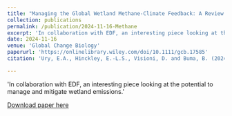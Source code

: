 ```yaml
---
title: "Managing the Global Wetland Methane-Climate Feedback: A Review of Potential Options"
collection: publications
permalink: /publication/2024-11-16-Methane
excerpt: 'In collaboration with EDF, an interesting piece looking at the potential to manage and mitigate wetland emissions'
date: 2024-11-16
venue: 'Global Change Biology'
paperurl: 'https://onlinelibrary.wiley.com/doi/10.1111/gcb.17585'
citation: 'Ury, E.A., Hinckley, E.-L.S., Visioni, D. and Buma, B. (2024), Managing the Global Wetland Methane-Climate Feedback: A Review of Potential Options. Glob Change Biol, 30: e17585.'

---
```

'In collaboration with EDF, an interesting piece looking at the potential to manage and mitigate wetland emissions.'

[Download paper here](https://doi.org/10.1111/gcb.17585)